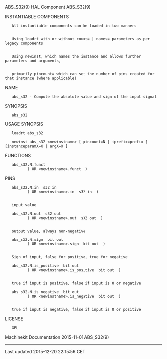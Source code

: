 ABS\_S32(9) HAL Component ABS\_S32(9)

INSTANTIABLE COMPONENTS

       All instantiable components can be loaded in two manners


       Using loadrt with or without count= | names= parameters as per legacy components


       Using newinst, which names the instance and allows further parameters and arguments,


       primarily pincount= which can set the number of pins created for that instance (where applicable)

NAME

       abs_s32 - Compute the absolute value and sign of the input signal

SYNOPSIS

       abs_s32

USAGE SYNOPSIS

       loadrt abs_s32

       newinst abs_s32 <newinstname> [ pincount=N | iprefix=prefix ] [instanceparamX=X | argX=X ]

FUNCTIONS

       abs_s32.N.funct
              ( OR <newinstname>.funct  )

PINS

       abs_s32.N.in  s32 in
              ( OR <newinstname>.in  s32 in  )


       input value

       abs_s32.N.out  s32 out
              ( OR <newinstname>.out  s32 out  )


       output value, always non-negative

       abs_s32.N.sign  bit out
              ( OR <newinstname>.sign  bit out  )


       Sign of input, false for positive, true for negative

       abs_s32.N.is_positive  bit out
              ( OR <newinstname>.is_positive  bit out  )


       true if input is positive, false if input is 0 or negative

       abs_s32.N.is_negative  bit out
              ( OR <newinstname>.is_negative  bit out  )


       true if input is negative, false if input is 0 or positive

LICENSE

       GPL

Machinekit Documentation 2015-11-01 ABS\_S32(9)

------------------------------------------------------------------------

Last updated 2015-12-20 22:15:56 CET


